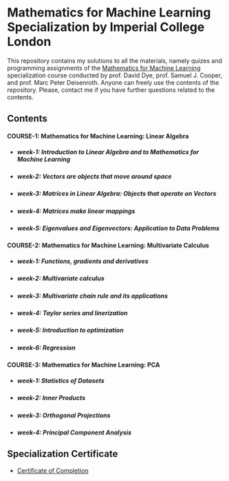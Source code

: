# Mathematics for Machine Learning Specialization by Imperial College London

This repository contains my solutions to all the materials, namely quizes and programming assignments of the [Mathematics for Machine Learning](https://www.coursera.org/specializations/mathematics-machine-learning?) specialization course conducted by prof. David Dye, prof. Samuel J. Cooper, and prof. Marc Peter Deisenroth. Anyone can freely use the contents of the repository. Please, contact me if you have further questions related to the contents.


## Contents
#### COURSE-1: Mathematics for Machine Learning: Linear Algebra

- ##### week-1: Introduction to Linear Algebra and to Mathematics for Machine Learning

- ##### week-2: Vectors are objects that move around space
  
- ##### week-3: Matrices in Linear Algebra: Objects that operate on Vectors

- ##### week-4: Matrices make linear mappings

- ##### week-5: Eigenvalues and Eigenvectors: Application to Data Problems


#### COURSE-2: Mathematics for Machine Learning: Multivariate Calculus

- ##### week-1: Functions, gradients and derivatives

- ##### week-2: Multivariate calculus
  
- ##### week-3: Multivariate chain rule and its applications

- ##### week-4: Taylor series and linerization

- ##### week-5: Introduction to optimization
  
- ##### week-6: Regression


#### COURSE-3: Mathematics for Machine Learning: PCA 
- ##### week-1: Statistics of Datasets

- ##### week-2: Inner Products
  
- ##### week-3: Orthogonal Projections

- ##### week-4: Principal Component Analysis


## Specialization Certificate

- [Certificate of Completion](https://www.coursera.org/account/accomplishments/specialization/certificate/LZDJ5UFZ3MS6)

